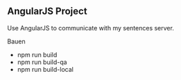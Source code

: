 ## AngularJS Project

Use AngularJS to communicate with my sentences server.

Bauen
* npm run build
* npm run build-qa
* npm run build-local

